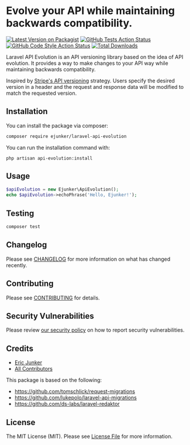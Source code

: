 # Evolve your API while maintaining backwards compatibility.

[![Latest Version on Packagist](https://img.shields.io/packagist/v/ejunker/laravel-api-evolution.svg?style=flat-square)](https://packagist.org/packages/ejunker/laravel-api-evolution)
[![GitHub Tests Action Status](https://img.shields.io/github/workflow/status/ejunker/laravel-api-evolution/run-tests?label=tests)](https://github.com/ejunker/laravel-api-evolution/actions?query=workflow%3Arun-tests+branch%3Amain)
[![GitHub Code Style Action Status](https://img.shields.io/github/workflow/status/ejunker/laravel-api-evolution/Fix%20PHP%20code%20style%20issues?label=code%20style)](https://github.com/ejunker/laravel-api-evolution/actions?query=workflow%3A"Fix+PHP+code+style+issues"+branch%3Amain)
[![Total Downloads](https://img.shields.io/packagist/dt/ejunker/laravel-api-evolution.svg?style=flat-square)](https://packagist.org/packages/ejunker/laravel-api-evolution)

Laravel API Evolution is an API versioning library based on the idea of API evolution.
It provides a way to make changes to your API way while maintaining backwards compatibility.

Inspired by [Stripe's API versioning](https://stripe.com/blog/api-versioning) strategy.
Users specify the desired version in a header and the request and response data will be modified to match the requested version.

## Installation

You can install the package via composer:

```bash
composer require ejunker/laravel-api-evolution
```

You can run the installation command with:

```
php artisan api-evolution:install
```

## Usage

```php
$apiEvolution = new Ejunker\ApiEvolution();
echo $apiEvolution->echoPhrase('Hello, Ejunker!');
```

## Testing

```bash
composer test
```

## Changelog

Please see [CHANGELOG](CHANGELOG.md) for more information on what has changed recently.

## Contributing

Please see [CONTRIBUTING](CONTRIBUTING.md) for details.

## Security Vulnerabilities

Please review [our security policy](../../security/policy) on how to report security vulnerabilities.

## Credits

- [Eric Junker](https://github.com/ejunker)
- [All Contributors](../../contributors)

This package is based on the following:

- https://github.com/tomschlick/request-migrations
- https://github.com/lukepolo/laravel-api-migrations
- https://github.com/ds-labs/laravel-redaktor

## License

The MIT License (MIT). Please see [License File](LICENSE.md) for more information.
